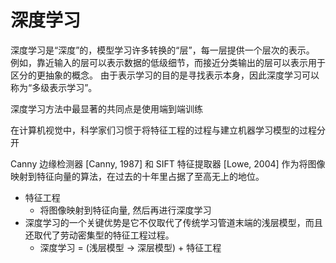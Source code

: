 # 深度学习

深度学习是“深度”的，模型学习许多转换的“层”，每一层提供一个层次的表示。 例如，靠近输入的层可以表示数据的低级细节，而接近分类输出的层可以表示用于区分的更抽象的概念。 由于表示学习的目的是寻找表示本身，因此深度学习可以称为“多级表示学习”。

深度学习方法中最显著的共同点是使用端到端训练

在计算机视觉中，科学家们习惯于将特征工程的过程与建立机器学习模型的过程分开

Canny 边缘检测器 [Canny, 1987] 和 SIFT 特征提取器 [Lowe, 2004] 作为将图像映射到特征向量的算法，在过去的十年里占据了至高无上的地位。

- 特征工程
  - 将图像映射到特征向量, 然后再进行深度学习
- 深度学习的一个关键优势是它不仅取代了传统学习管道末端的浅层模型，而且还取代了劳动密集型的特征工程过程。
  - 深度学习 = (浅层模型 -> 深层模型) + 特征工程
